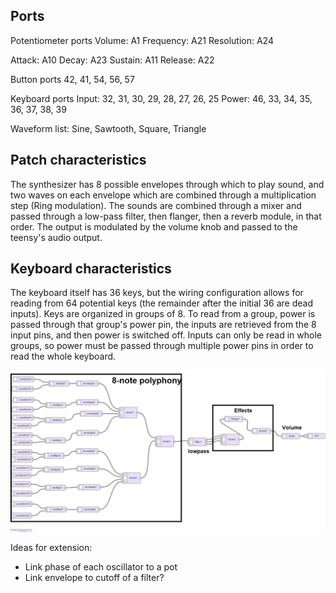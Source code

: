 ## Ports

Potentiometer ports
Volume: A1
Frequency: A21
Resolution: A24

Attack: A10
Decay: A23
Sustain: A11
Release: A22

Button ports
42, 41, 54, 56, 57

Keyboard ports
Input: 32, 31, 30, 29, 28, 27, 26, 25
Power: 46, 33, 34, 35, 36, 37, 38, 39

Waveform list:
Sine, Sawtooth, Square, Triangle

## Patch characteristics

The synthesizer has 8 possible envelopes through which to play sound, and two waves on each envelope which are combined through a multiplication step (Ring modulation). The sounds are combined through a mixer and passed through a low-pass filter, then flanger, then a reverb module, in that order. The output is modulated by the volume knob and passed to the teensy's audio output.

## Keyboard characteristics

The keyboard itself has 36 keys, but the wiring configuration allows for reading from 64 potential keys (the remainder after the initial 36 are dead inputs). Keys are organized in groups of 8. To read from a group, power is passed through that group's power pin, the inputs are retrieved from the 8 input pins, and then power is switched off. Inputs can only be read in whole groups, so power must be passed through multiple power pins in order to read the whole keyboard.

![Synth patch](patch_info_teensyaudiopiano.png)

Ideas for extension:
- Link phase of each oscillator to a pot
- Link envelope to cutoff of a filter?
   